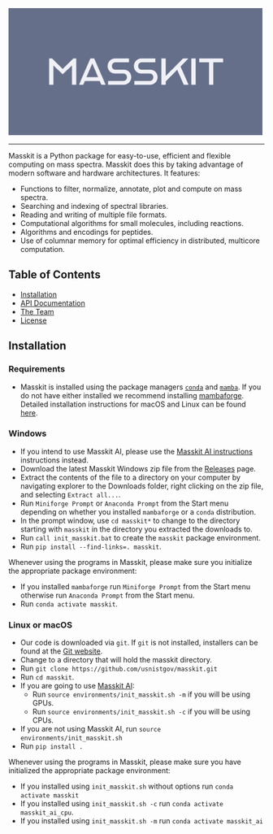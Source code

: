 ![Masskit logo](src/masskit/docs/_static/img/masskit_logo.png)

--------------------------------------------------------------------------------

Masskit is a Python package for easy-to-use, efficient and flexible computing on mass spectra.
Masskit does this by taking advantage of modern software and hardware architectures.  It features:

- Functions to filter, normalize, annotate, plot and compute on mass spectra.
- Searching and indexing of spectral libraries.
- Reading and writing of multiple file formats.
- Computational algorithms for small molecules, including reactions.
- Algorithms and encodings for peptides.
- Use of columnar memory for optimal efficiency in distributed, multicore computation.

<!-- toc -->
## Table of Contents

- [Installation](#installation)
- [API Documentation](https://pages.nist.gov/masskit)
- [The Team](https://chemdata.nist.gov/)
- [License](LICENSE.md)

<!-- tocstop -->

## Installation

### Requirements

- Masskit is installed using the package managers [`conda`](https://conda.io/) and [`mamba`](https://mamba.readthedocs.io/).
If you do not have either installed we recommend installing [mambaforge](https://github.com/conda-forge/miniforge#mambaforge). Detailed installation instructions for macOS and Linux can be found [here](https://github.com/robotology/robotology-superbuild/blob/master/doc/install-mambaforge.md).

### Windows

- If you intend to use Masskit AI, please use the [Masskit AI instructions](https://github.com/usnistgov/masskit_ai#installation) instructions instead.
- Download the latest Masskit Windows zip file from the
[Releases](https://github.com/usnistgov/masskit/releases) page.
- Extract the contents of the file to a directory on your computer by navigating explorer to the
Downloads folder, right clicking on the zip file, and selecting `Extract all...`.
- Run `Miniforge Prompt` or `Anaconda Prompt` from the Start menu depending on whether you
installed `mambaforge` or a `conda` distribution.
- In the prompt window, use `cd masskit*` to change to the directory starting with `masskit` in
the directory you extracted the downloads to.
- Run `call init_masskit.bat` to create the `masskit` package environment.
- Run `pip install --find-links=. masskit`.

Whenever using the programs in Masskit, please make sure you initialize the appropriate package environment:

- If you installed `mambaforge` run `Miniforge Prompt` from the Start menu otherwise run `Anaconda Prompt` from the Start menu.
- Run `conda activate masskit`.

### Linux or macOS

- Our code is downloaded via `git`. If `git` is not installed, installers can be found at the [Git website](https://git-scm.com/).
- Change to a directory that will hold the masskit directory.
- Run `git clone https://github.com/usnistgov/masskit.git`
- Run `cd masskit`.
- If you are going to use [Masskit AI](https://github.com/usnistgov/masskit_ai.git):
  - Run `source environments/init_masskit.sh -m` if you will be using GPUs.
  - Run `source environments/init_masskit.sh -c` if you will be using CPUs.
- If you are not using Masskit AI, run `source environments/init_masskit.sh`
- Run `pip install .`

Whenever using the programs in Masskit, please make sure you have initialized the appropriate package environment:

- If you installed using `init_masskit.sh` without options run `conda activate masskit`
- If you installed using `init_masskit.sh -c` run `conda activate masskit_ai_cpu`.
- If you installed using `init_masskit.sh -m` run `conda activate masskit_ai`
